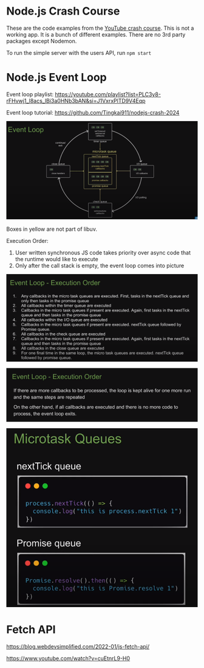 # Node.js Crash Course

These are the code examples from the [YouTube crash course](https://youtu.be/32M1al-Y6Ag). This is not a working app. It is a bunch of different examples. There are no 3rd party packages except Nodemon.

To run the simple server with the users API, run `npm start`

# Node.js Event Loop

Event loop playlist: https://youtube.com/playlist?list=PLC3y8-rFHvwj1_l8acs_lBi3a0HNb3bAN&si=J1VxrxPlTD9V4Eqp

Event loop tutorial: https://github.com/Tingkai911/nodejs-crash-2024

![img.png](img.png)

Boxes in yellow are not part of libuv.

Execution Order:
1) User written synchronous JS code takes priority over async code that the runtime would like to execute
2) Only after the call stack is empty, the event loop comes into picture

![img_1.png](img_1.png)

![img_2.png](img_2.png)

![img_3.png](img_3.png)


# Fetch API

https://blog.webdevsimplified.com/2022-01/js-fetch-api/

https://www.youtube.com/watch?v=cuEtnrL9-H0
